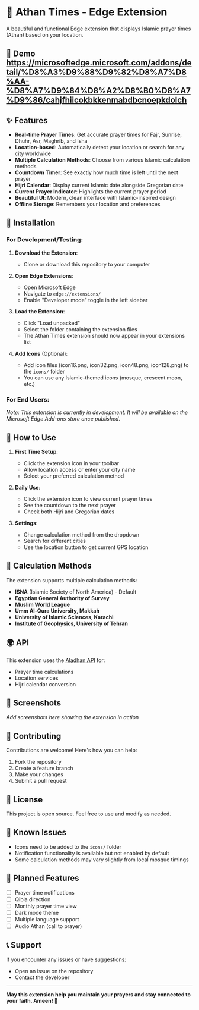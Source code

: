 # 🕌 Athan Times - Edge Extension

A beautiful and functional Edge extension that displays Islamic prayer times (Athan) based on your location.

## 🚀 Demo https://microsoftedge.microsoft.com/addons/detail/%D8%A3%D9%88%D9%82%D8%A7%D8%AA-%D8%A7%D9%84%D8%A2%D8%B0%D8%A7%D9%86/cahjfhiicokbkkenmabdbcnoepkdolch

## ✨ Features

- **Real-time Prayer Times**: Get accurate prayer times for Fajr, Sunrise, Dhuhr, Asr, Maghrib, and Isha
- **Location-based**: Automatically detect your location or search for any city worldwide
- **Multiple Calculation Methods**: Choose from various Islamic calculation methods
- **Countdown Timer**: See exactly how much time is left until the next prayer
- **Hijri Calendar**: Display current Islamic date alongside Gregorian date
- **Current Prayer Indicator**: Highlights the current prayer period
- **Beautiful UI**: Modern, clean interface with Islamic-inspired design
- **Offline Storage**: Remembers your location and preferences

## 🚀 Installation

### For Development/Testing:

1. **Download the Extension**:
   - Clone or download this repository to your computer

2. **Open Edge Extensions**:
   - Open Microsoft Edge
   - Navigate to `edge://extensions/`
   - Enable "Developer mode" toggle in the left sidebar

3. **Load the Extension**:
   - Click "Load unpacked"
   - Select the folder containing the extension files
   - The Athan Times extension should now appear in your extensions list

4. **Add Icons** (Optional):
   - Add icon files (icon16.png, icon32.png, icon48.png, icon128.png) to the `icons/` folder
   - You can use any Islamic-themed icons (mosque, crescent moon, etc.)

### For End Users:

*Note: This extension is currently in development. It will be available on the Microsoft Edge Add-ons store once published.*

## 🎯 How to Use

1. **First Time Setup**:
   - Click the extension icon in your toolbar
   - Allow location access or enter your city name
   - Select your preferred calculation method

2. **Daily Use**:
   - Click the extension icon to view current prayer times
   - See the countdown to the next prayer
   - Check both Hijri and Gregorian dates

3. **Settings**:
   - Change calculation method from the dropdown
   - Search for different cities
   - Use the location button to get current GPS location

## 🔧 Calculation Methods

The extension supports multiple calculation methods:

- **ISNA** (Islamic Society of North America) - Default
- **Egyptian General Authority of Survey**
- **Muslim World League**
- **Umm Al-Qura University, Makkah**
- **University of Islamic Sciences, Karachi**
- **Institute of Geophysics, University of Tehran**

## 🌍 API

This extension uses the [Aladhan API](https://aladhan.com/prayer-times-api) for:
- Prayer time calculations
- Location services
- Hijri calendar conversion

## 📱 Screenshots

*Add screenshots here showing the extension in action*

## 🤝 Contributing

Contributions are welcome! Here's how you can help:

1. Fork the repository
2. Create a feature branch
3. Make your changes
4. Submit a pull request

## 📄 License

This project is open source. Feel free to use and modify as needed.

## 🐛 Known Issues

- Icons need to be added to the `icons/` folder
- Notification functionality is available but not enabled by default
- Some calculation methods may vary slightly from local mosque timings

## 🔮 Planned Features

- [ ] Prayer time notifications
- [ ] Qibla direction
- [ ] Monthly prayer time view
- [ ] Dark mode theme
- [ ] Multiple language support
- [ ] Audio Athan (call to prayer)

## 📞 Support

If you encounter any issues or have suggestions:
- Open an issue on the repository
- Contact the developer

---

**May this extension help you maintain your prayers and stay connected to your faith. Ameen! 🤲** 
